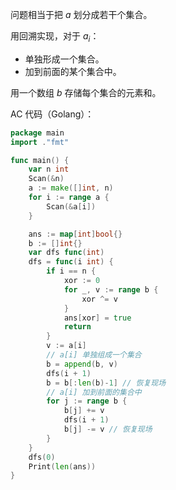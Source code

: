 问题相当于把 $a$ 划分成若干个集合。

用回溯实现，对于 $a_i$：

- 单独形成一个集合。
- 加到前面的某个集合中。

用一个数组 $b$ 存储每个集合的元素和。

AC 代码（Golang）：

```go
package main
import ."fmt"

func main() {
	var n int
	Scan(&n)
	a := make([]int, n)
	for i := range a {
		Scan(&a[i])
	}

	ans := map[int]bool{}
	b := []int{}
	var dfs func(int)
	dfs = func(i int) {
		if i == n {
			xor := 0
			for _, v := range b {
				xor ^= v
			}
			ans[xor] = true
			return
		}
		v := a[i]
		// a[i] 单独组成一个集合
		b = append(b, v)
		dfs(i + 1)
		b = b[:len(b)-1] // 恢复现场
		// a[i] 加到前面的集合中
		for j := range b {
			b[j] += v
			dfs(i + 1)
			b[j] -= v // 恢复现场
		}
	}
	dfs(0)
	Print(len(ans))
}
```
